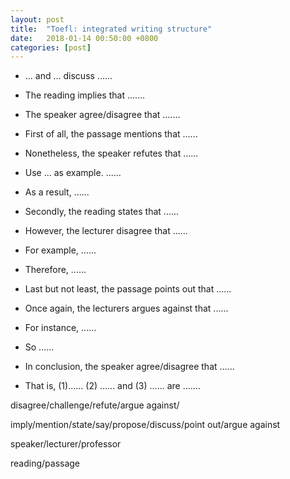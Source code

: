 ```yaml
---
layout: post
title:  "Toefl: integrated writing structure"
date:   2018-01-14 00:50:00 +0800
categories: [post]
---
```


* ... and ... discuss ......
* The reading implies that .......
* The speaker agree/disagree that .......


* First of all, the passage mentions that ......
* Nonetheless, the speaker refutes that ......
* Use ... as example. ......
* As a result, ......

* Secondly, the reading states that ......
* However, the lecturer disagree that ......
* For example, ......
* Therefore, ......

* Last but not least, the passage points out that ......
* Once again, the lecturers argues against that ......
* For instance, ......
* So ......

* In conclusion, the speaker agree/disagree that ......
* That is, (1)...... (2) ...... and (3) ...... are .......


disagree/challenge/refute/argue against/

imply/mention/state/say/propose/discuss/point out/argue against

speaker/lecturer/professor

reading/passage